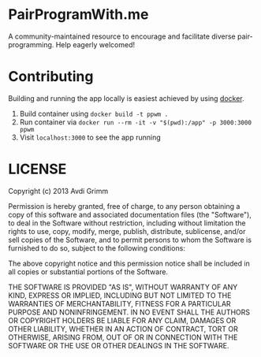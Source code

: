 # PairProgramWith.me

A community-maintained resource to encourage and facilitate diverse
pair-programming. Help eagerly welcomed!

# Contributing

Building and running the app locally is easiest achieved by
using [docker](https://docker.com).

1. Build container using `docker build -t ppwm .`
2. Run container via `docker run --rm -it -v "$(pwd):/app" -p 3000:3000 ppwm`
3. Visit `localhost:3000` to see the app running

# LICENSE

Copyright (c) 2013 Avdi Grimm

Permission is hereby granted, free of charge, to any person obtaining a copy of this software and associated documentation files (the "Software"), to deal in the Software without restriction, including without limitation the rights to use, copy, modify, merge, publish, distribute, sublicense, and/or sell copies of the Software, and to permit persons to whom the Software is furnished to do so, subject to the following conditions:

The above copyright notice and this permission notice shall be included in all copies or substantial portions of the Software.

THE SOFTWARE IS PROVIDED "AS IS", WITHOUT WARRANTY OF ANY KIND, EXPRESS OR IMPLIED, INCLUDING BUT NOT LIMITED TO THE WARRANTIES OF MERCHANTABILITY, FITNESS FOR A PARTICULAR PURPOSE AND NONINFRINGEMENT. IN NO EVENT SHALL THE AUTHORS OR COPYRIGHT HOLDERS BE LIABLE FOR ANY CLAIM, DAMAGES OR OTHER LIABILITY, WHETHER IN AN ACTION OF CONTRACT, TORT OR OTHERWISE, ARISING FROM, OUT OF OR IN CONNECTION WITH THE SOFTWARE OR THE USE OR OTHER DEALINGS IN THE SOFTWARE.